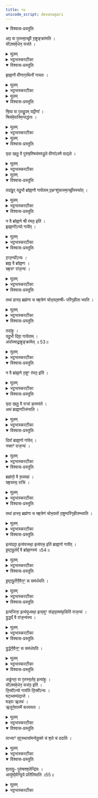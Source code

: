 ```yaml
---
title: १४
unicode_script: devanagari
---
```


<details open><summary>विश्वास-प्रस्तुतिः</summary>

अप॒ वा ए॒तस्मा॒च्छ्री रा॒ष्ट्रङ्क्रा॑मति ।   
यो᳚ऽश्वमे॒धेन॒ यज॑ते ।   
</details>

<details><summary>मूलम्</summary>

अप॒ वा ए॒तस्मा॒च्छ्री रा॒ष्ट्रङ्क्रा॑मति ।   
यो᳚ऽश्वमे॒धेन॒ यज॑ते ।   
</details>

<details><summary>भट्टभास्करटीका</summary>

1अप वा इत्यादि ॥ राजोपचारवैधुर्यात् श्रीश्च राष्ट्रं च अस्मात् अपक्रामति अध्वर्यवे राज्यप्रदानात् ।
</details>

<details open><summary>विश्वास-प्रस्तुतिः</summary>

ब्रा॒ह्म॒णौ वी॑णागा॒थिनौ॑ गायतः ।   
</details>

<details><summary>मूलम्</summary>

ब्रा॒ह्म॒णौ वी॑णागा॒थिनौ॑ गायतः ।   
</details>

<details><summary>भट्टभास्करटीका</summary>

तस्मात् द्वौ ब्राह्मणौ वीणागाथिनौ गायतः सावित्र्या इष्टेः स्विष्टकृतः पुरस्तात् गायतः । वीणावादनं वीणागाथः, औणादिकः थः, तद्वन्तौ, तत्साधुकारिणि वा औणादिक इनिप्रत्यये थुगागमः ।   
वीणावादनशिल्पज्ञौ षड्जादिस्वरवेदिनौ ।   
वृत्तगाथादिनिर्माणनिपुणौ तत्र गायतः ॥
</details>


<details><summary>मूलम्</summary>

श्रि॒या वा ए॒तद्रू॒पम् ।   
यद्वीणा᳚ ।   
श्रिय॑मे॒वास्मि॒न्तद्ध॑त्तः ।   
</details>

<details open><summary>विश्वास-प्रस्तुतिः</summary>

श्रि॒या वा ए॒तद्रू॒पम् यद्वीणा᳚ ।   
श्रिय॑मे॒वास्मि॒न्तद्ध॑त्तः ।   
</details>

<details><summary>मूलम्</summary>

श्रि॒या वा ए॒तद्रू॒पम् यद्वीणा᳚ ।   
श्रिय॑मे॒वास्मि॒न्तद्ध॑त्तः ।   
</details>

<details><summary>भट्टभास्करटीका</summary>

श्रिया वा इति । र्वीणावादनं श्रिया एव रूपं तस्मात् वीणावादनेनास्मिन् श्रियं धत्तः स्थापयतः तेनापक्रान्ता न भवति ।
</details>


<details><summary>मूलम्</summary>

य॒दा खलु॒ वै पुरु॑ष॒श्श्रिय॑मश्ञु॒ते ।   
वीणा᳚ऽस्मै वाद्यते ।
</details>

<details open><summary>विश्वास-प्रस्तुतिः</summary>

य॒दा खलु॒ वै पुरु॑ष॒श्श्रिय॑मश्ञु॒ते वीणा᳚ऽस्मै वाद्यते ।   
</details>

<details><summary>मूलम्</summary>

य॒दा खलु॒ वै पुरु॑ष॒श्श्रिय॑मश्ञु॒ते वीणा᳚ऽस्मै वाद्यते ।   
</details>

<details><summary>भट्टभास्करटीका</summary>

इदानीं श्रिया रूपत्वं वीणावादनस्य समर्थ्यते - यदेति । श्रीमदेकान्तत्वात् न राज्ञः श्रीरपक्रामति ॥
</details>


<details><summary>मूलम्</summary>

तदा॑हुः ।   
यदु॒भौ ब्रा᳚ह्म॒णौ गाये॑ताम् ॥52॥  
प्र॒भ्रꣳशु॑कास्मा॒च्छ्रीस्स्या᳚त् ।    
</details>

<details open><summary>विश्वास-प्रस्तुतिः</summary>

तदा॑हु॒र् यदु॒भौ ब्रा᳚ह्म॒णौ गाये॑ताम् प्र॒भ्रꣳशु॑कास्मा॒च्छ्रीस्स्या᳚त् ।   
</details>

<details><summary>मूलम्</summary>

तदा॑हु॒र् यदु॒भौ ब्रा᳚ह्म॒णौ गाये॑ताम् प्र॒भ्रꣳशु॑कास्मा॒च्छ्रीस्स्या᳚त् ।   
</details>

<details><summary>भट्टभास्करटीका</summary>

2तदाहुरिति ॥ उक्तं दूषयति । ब्राह्मणावेव यदि द्वौ गायेतां श्रीरस्मात् भ्रंशनशीलैव स्यात् ।
</details>

<details open><summary>विश्वास-प्रस्तुतिः</summary>

न वै ब्रा᳚ह्म॒णे श्री र॑मत॒ इति॑ ।   
ब्रा॒ह्म॒णो᳚ऽन्यो गाये᳚त् ।   
</details>

<details><summary>मूलम्</summary>

न वै ब्रा᳚ह्म॒णे श्री र॑मत॒ इति॑ ।   
ब्रा॒ह्म॒णो᳚ऽन्यो गाये᳚त् ।   
</details>

<details><summary>भट्टभास्करटीका</summary>

कुत इत्याह - न हि ब्राह्मणे श्रीः रमते सक्ता विधेया न प्रवर्तते तपस्स्वाध्यायविरोधात् त्याज्यत्वात्तस्याः ।
</details>

<details open><summary>विश्वास-प्रस्तुतिः</summary>

रा॒ज॒न्यो᳚ऽन्यः ।   
ब्रह्म॒ वै ब्रा᳚ह्म॒णः ।   
ख्ष॒त्रꣳ रा॑ज॒न्यः॑ ।   
</details>

<details><summary>मूलम्</summary>

रा॒ज॒न्यो᳚ऽन्यः ।   
ब्रह्म॒ वै ब्रा᳚ह्म॒णः ।   
ख्ष॒त्रꣳ रा॑ज॒न्यः॑ ।   
</details>

<details><summary>भट्टभास्करटीका</summary>

तस्मात् एको ब्राह्मणः एको राजन्य इति युक्तम् ।
</details>

<details open><summary>विश्वास-प्रस्तुतिः</summary>

तथा॑ हास्य॒ ब्रह्म॑णा च ख्ष॒त्रेण॑ चोभ॒यत॒श्श्रीᳶ परि॑गृहीता भवति ।   
</details>

<details><summary>मूलम्</summary>

तथा॑ हास्य॒ ब्रह्म॑णा च ख्ष॒त्रेण॑ चोभ॒यत॒श्श्रीᳶ परि॑गृहीता भवति ।   
</details>

<details><summary>भट्टभास्करटीका</summary>

तथा खलु क्रियमाणे ब्रह्मबलेन क्षत्रबलेन चास्योभयतः उभाभ्यां श्रीः परिगृहीता भवति ॥
</details>

<details open><summary>विश्वास-प्रस्तुतिः</summary>

तदा॑हुः ।   
यदु॒भौ दिवा॒ गाये॑ताम् ।   
अपा᳚स्माद्रा॒ष्ट्रङ्क्रा॑मेत् ॥ 53॥  
</details>

<details><summary>मूलम्</summary>

तदा॑हुः ।   
यदु॒भौ दिवा॒ गाये॑ताम् ।   
अपा᳚स्माद्रा॒ष्ट्रङ्क्रा॑मेत् ॥ 53॥  
</details>

<details><summary>भट्टभास्करटीका</summary>

3तदाहुरिति ॥ तस्मिन्नपि पक्षे विशेषमाहुरित्यर्थः । यदुभौ ब्राह्मणराजन्यौ दिवा गायेतां न केवलं ब्राह्मण एव तदन्यो वा । तदाऽस्मात् राष्ट्रमपक्रामेत् उभयबलपरिग्रहाभावात् ।   
</details>

<details open><summary>विश्वास-प्रस्तुतिः</summary>

न वै ब्रा॑ह्म॒णे रा॒ष्ट्रꣳ र॑मत॒ इति॑ ।   
</details>

<details><summary>मूलम्</summary>

न वै ब्रा॑ह्म॒णे रा॒ष्ट्रꣳ र॑मत॒ इति॑ ।   
</details>

<details><summary>भट्टभास्करटीका</summary>

तत्कथमित्याह - न हि ब्राह्मणे राष्ट्रं रमते राजन्यसंनिधावपायात् तस्मान्नित्यसंबन्धि ब्राह्मणे राष्ट्रं न भवति ।   
</details>

<details open><summary>विश्वास-प्रस्तुतिः</summary>

य॒दा खलु॒ वै राजा॑ का॒मय॑ते ।   
अथ॑ ब्राह्म॒णञ्जि॑नाति ।   
</details>

<details><summary>मूलम्</summary>

य॒दा खलु॒ वै राजा॑ का॒मय॑ते ।   
अथ॑ ब्राह्म॒णञ्जि॑नाति ।   
</details>

<details><summary>भट्टभास्करटीका</summary>

तदेवाह - यदा खलु वै राजा राष्ट्रं कामयते अथ अनन्तरं ब्राह्मणं राष्ट्रभुजमपि प्रबलो गजन्यो जिनाति क्षपयति च्यावयति राष्ट्रात् । तस्मात् ब्राह्मणे राष्ट्रं न रमते नित्यसंबन्धि न भवति 'ज्या वयोहनौ' ग्रहिज्यादिना संप्रसारणम् ।
</details>

<details open><summary>विश्वास-प्रस्तुतिः</summary>

दिवा᳚ ब्राह्म॒णो गा॑येत् ।   
नक्तꣳ॑ राज॒न्यः॑ ।   
</details>

<details><summary>मूलम्</summary>

दिवा᳚ ब्राह्म॒णो गा॑येत् ।   
नक्तꣳ॑ राज॒न्यः॑ ।   
</details>

<details><summary>भट्टभास्करटीका</summary>

तस्मादुभयोस्सहगानस्यायुक्तत्वात् दिवा ब्राह्मणो गायेत् नक्तं राजन्य इति युक्तम् ।   
</details>

<details open><summary>विश्वास-प्रस्तुतिः</summary>

ब्रह्म॑णो॒ वै रू॒पमहः॑ ।   
ख्ष॒त्रस्य॒ रात्रिः॑ ।   
</details>

<details><summary>मूलम्</summary>

ब्रह्म॑णो॒ वै रू॒पमहः॑ ।   
ख्ष॒त्रस्य॒ रात्रिः॑ ।   
</details>

<details><summary>भट्टभास्करटीका</summary>

ब्रह्मणो हि रूपमहः उज्ज्वलत्वान्निर्भयत्वाच्च । क्षत्रस्य रूपं रात्रिः क्रूरकर्माधिष्ठानत्वात् सभयत्वाच्च ।   
</details>

<details open><summary>विश्वास-प्रस्तुतिः</summary>

तथा॑ हास्य॒ ब्रह्म॑णा च ख्ष॒त्रेण॑ चोभ॒यतो॑ रा॒ष्ट्रम्परि॑गृहीतम्भवति ।   
</details>

<details><summary>मूलम्</summary>

तथा॑ हास्य॒ ब्रह्म॑णा च ख्ष॒त्रेण॑ चोभ॒यतो॑ रा॒ष्ट्रम्परि॑गृहीतम्भवति ।   
</details>

<details><summary>भट्टभास्करटीका</summary>

तथा च क्रियमाणे उभाभ्यां राष्ट्रं परिगृहीतं भवति ॥
</details>

<details open><summary>विश्वास-प्रस्तुतिः</summary>

इत्य॑ददा॒ इत्य॑यजथा॒ इत्य॑पच॒ इति॑ ब्राह्म॒णो गाये᳚त् ।   
इ॒ष्टा॒पू॒र्तव्ँ वै ब्रा᳚ह्म॒णस्य॑ ॥54॥  
</details>

<details><summary>मूलम्</summary>

इत्य॑ददा॒ इत्य॑यजथा॒ इत्य॑पच॒ इति॑ ब्राह्म॒णो गाये᳚त् ।   
इ॒ष्टा॒पू॒र्तव्ँ वै ब्रा᳚ह्म॒णस्य॑ ॥54॥  
</details>

<details><summary>भट्टभास्करटीका</summary>

4इत्यददा इत्यादि ॥ दानादिप्रकारविशेषे इतिशब्दः । इत्यददाः - एवं ब्राह्मणेभ्यो गोभूहिरण्यादि दत्तवानसि । इत्ययजथाः - एवं वाजपेयराजसूयद्वादशाहादिभिरिष्टवानसि । इत्यपचः - एवं कुल्माषशाकसूपपायसादीनि ब्राह्मणेभ्योऽन्नानि पक्ववानसि । एवं ईदृशार्थप्रतिपादिनीभिः गाथाभिः संस्कृतैः पदैः ब्राह्मणो गायेत् ।
</details>

<details open><summary>विश्वास-प्रस्तुतिः</summary>

इ॒ष्टा॒पू॒र्तेनै॒वैन॒ꣳ॒ स सम॑र्धयति ।   
</details>

<details><summary>मूलम्</summary>

इ॒ष्टा॒पू॒र्तेनै॒वैन॒ꣳ॒ स सम॑र्धयति ।   
</details>

<details><summary>भट्टभास्करटीका</summary>

इष्टापूर्तयोः ब्राह्मणसंबन्धित्वात् ताभ्यां एनं यजमानं समर्धयति ॥
</details>

<details open><summary>विश्वास-प्रस्तुतिः</summary>

इत्य॑जिना॒ इत्य॑युध्यथा॒ इत्य॒मुꣳ स॑ङ्ग्रा॒मम॑ह॒न्निति॑ राज॒न्यः॑ ।   
यु॒द्धव्ँ वै रा॑ज॒न्य॑स्य ।   
</details>

<details><summary>मूलम्</summary>

इत्य॑जिना॒ इत्य॑युध्यथा॒ इत्य॒मुꣳ स॑ङ्ग्रा॒मम॑ह॒न्निति॑ राज॒न्यः॑ ।   
यु॒द्धव्ँ वै रा॑ज॒न्य॑स्य ।   
</details>

<details><summary>भट्टभास्करटीका</summary>

5इत्यजिना इत्यादिना सायंधृतिषु हूयमानासु राजन्यो वीणागाथी गायेत् । इत्यजिनाः - एवं पृथुभरतभगीरथयुधिष्ठिरादिभिस्सुकृतकर्मभिस्समानं शत्रून् क्षपितवानसि । इत्ययुध्यथाः - एवं करिरथतुरगपदातिसमेतः शरचापतोमरकरवाळादिभीषणमहाशूरपरिवृतोऽरिभिस्सह युद्धं कृतवानसि । इत्यमुं संग्राममहन् - एवं दुष्यन्तयुधिष्ठिरादिवत् महापुरुषसिंहसहस्रसमधिष्ठितं संग्रामं अमुं काश्मीरं मागधं पौण्ड्रमित्यादीन् निशितासिमात्रसहायः त्वं हतवानसि ।
</details>

<details open><summary>विश्वास-प्रस्तुतिः</summary>

यु॒द्धेनै॒वैन॒ꣳ॒ स सम॑र्धयति ।   
</details>

<details><summary>मूलम्</summary>

यु॒द्धेनै॒वैन॒ꣳ॒ स सम॑र्धयति ।   
</details>

<details><summary>भट्टभास्करटीका</summary>

इत्थं राजन्यसंबन्धिना युद्धेन समृद्धमेनं करोति ॥

अथ श्लोकैरपि, दानस्य यथा -  
सौवर्णीं निष्ककोटिं प्रतिदिनमददास्सादरं ब्राह्मणेभ्यः  
ब्रह्यभ्यो वेदविद्भ्यो दिशिदिशि विहिता अग्रहारा स्समृद्धाः ।  
कुण्डोघ्नीनां गवामप्यविरतमयुतं ब्राह्मणेभ्यो वितीर्णं   
वासोरत्नादिदाने न हि तव गणना भूपचूडामणेऽभूत् ॥  

यागस्य यथा -   
मखैरयजथा महीशतमुखस्फुरद्दक्षिणैः  
अविक्षतविधिक्रमैस्सममहीनभेदैस्सदा ।   
सर्वैः पशुभिरिष्टिभिर्विविधनित्यकाम्यात्मभिः   
महाक्रतुभिरुज्ज्वलैरपि च राजसूयादिभिः ॥   

पाकस्य यथा-   
खण्डजीरकघृताम्लसैन्धवस्वादुसूपमरिचादिसंस्कृतैः ।   
व्यञ्जनैस्सह बहूपदंशकैः ब्राह्मणार्थमपचस्त्वमोदनम् ॥   

ज्यानेर्यथा -   
विषयाम् प्रविलुप्य गोधनानां अपहर्ता त्वमुदारदारहारी ।   
विनिवार्य च मङ्गलोपचारान् अजिना विद्विषतां महाकुलानि ॥   

युद्धस्य यथा -   
आकर्षन् मददुर्दिनां गजघटां सिन्दुरसन्ध्यारुणां   
उद्दृप्तोत्प्लुतवाजिलोकपिहितव्योमावकाशो भृशम् ।   
पादातैर्निशितासिभीषणकरैर्दिङ्मण्डग्राहिभिः   
विक्रान्तस्त्वमयुध्यथाः परबलैस्सार्धं महीवासव ॥   

वधस्य यथा -   
विक्रान्तान् रथगजवाजिलोकजुष्टान् अक्षोभ्यान् धृतविविधायुधप्रधानान् ।    
संग्रामे मगधकळिङ्गवङ्गपूर्वान् शत्रूंस्त्वं प्रसभमहन् महीमहेन्द्र ॥   
</details>

<details open><summary>विश्वास-प्रस्तुतिः</summary>

अकॢ॑प्ता॒ वा ए॒तस्य॒र्तव॒ इत्या॑हुः ।   
यो᳚ऽश्वमे॒धेन॒ यज॑त॒ इति॑ ।   
ति॒स्रो᳚ऽन्यो गाय॑ति ति॒स्रो᳚ऽन्यः ।   
षट्थ्सम्प॑द्यन्ते ।   
षड्वा ऋ॒तवः॑ ।   
ऋ॒तूने॒वास्मै॑ कल्पयतः ।   
</details>

<details><summary>मूलम्</summary>

अकॢ॑प्ता॒ वा ए॒तस्य॒र्तव॒ इत्या॑हुः ।   
यो᳚ऽश्वमे॒धेन॒ यज॑त॒ इति॑ ।   
ति॒स्रो᳚ऽन्यो गाय॑ति ति॒स्रो᳚ऽन्यः ।   
षट्थ्सम्प॑द्यन्ते ।   
षड्वा ऋ॒तवः॑ ।   
ऋ॒तूने॒वास्मै॑ कल्पयतः ।   
</details>

<details><summary>भट्टभास्करटीका</summary>

6अकॢप्ता वा इत्यादि ॥ ऋतूपचाराणां राज्ञा त्यक्तत्वात् ऋतुधर्माणामुत्सन्नसमत्वात् तत्र गाथानां षट्त्वादृतूनां कॢप्तिः ॥
मूलम्
ताभ्याꣳ॑ स॒ꣵ॒स्थाया᳚म् ।   
अ॒नो॒यु॒क्ते च॑ श॒ते च॑ ददाति ।   
</details>

<details open><summary>विश्वास-प्रस्तुतिः</summary>

ताभ्याꣳ॑ स॒ꣵ॒स्थाया᳚मनोयु॒क्ते च॑ श॒ते च॑ ददाति ।   
</details>

<details><summary>मूलम्</summary>

ताभ्याꣳ॑ स॒ꣵ॒स्थाया᳚मनोयु॒क्ते च॑ श॒ते च॑ ददाति ।   
</details>

<details><summary>भट्टभास्करटीका</summary>

7ताभ्यामित्यादि ॥ एतानि सावित्रादीनि कर्माणि संवत्सरं क्रियन्ते संवत्सरश्च समाप्तो भवति षष्ट्यधिकशतत्रयदिवसः । तस्य संवत्सरस्य संस्थायां समाप्तौ ताभ्यां वीणागाथिभ्यां अनोयुक्ते अनसि शकटे युक्ते बद्धे द्वे गावौ शते च गवां शतद्वयं च ददाति ॥
</details>

<details open><summary>विश्वास-प्रस्तुतिः</summary>

श॒तायु॒ᳶ पुरु॑षश्श॒तेन्द्रि॑यः ।   
आयु॑ष्ये॒वेन्द्रि॒ये प्रति॑तिष्ठति ॥55॥  
</details>

<details><summary>मूलम्</summary>

श॒तायु॒ᳶ पुरु॑षश्श॒तेन्द्रि॑यः ।   
आयु॑ष्ये॒वेन्द्रि॒ये प्रति॑तिष्ठति ॥55॥  
</details>

<details><summary>भट्टभास्करटीका</summary>

8शतायुरित्यादि ॥ गतम् ॥  

इति तृतीये नवमे चतुर्दशोऽनुवाकः ॥  

</details>

